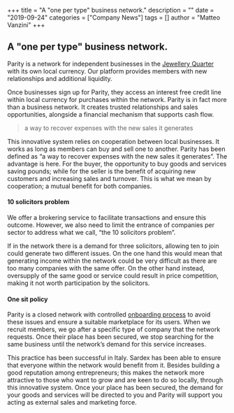 +++
title = "A "one per type" business network."
description = ""
date = "2019-09-24"
categories = ["Company News"]
tags = []
author = "Matteo Vanzini"
+++


## A "one per type" business network.


Parity is a network for independent businesses in the [Jewellery Quarter](https://jewelleryquarter.net/) with its own local currency. Our platform provides members with new relationships and additional liquidity.

Once businesses sign up for Parity, they access an interest free credit line within local currency for purchases within the network. Parity is in fact more than a business network. It creates trusted relationships and sales opportunities, alongside a financial mechanism that supports cash flow.

<blockquote class="wp-block-quote"><p>a way to recover expenses with the new sales it generates</p></blockquote>

This innovative system relies on cooperation between local businesses. It works as long as members can buy and sell one to another. Parity has been defined as “a way to recover expenses with the new sales it generates”.
The advantage is here. For the buyer, the opportunity to buy goods and services saving pounds; while for the seller is the benefit of acquiring new customers and increasing sales and turnover. This is what we mean by cooperation; a mutual benefit for both companies.

#### 10 solicitors problem

We offer a brokering service to facilitate transactions and ensure this outcome. However, we also need to limit the entrance of companies per sector to address what we call, “the 10 solicitors problem”.

If in the network there is a demand for three solicitors, allowing ten to join could generate two different issues. On the one hand this would mean that generating income within the network could be very difficult as there are too many companies with the same offer. On the other hand instead, oversupply of the same good or service could result in price competition, making it not worth participation by the solicitors.

#### One sit policy

Parity is a closed network with controlled [onboarding process](https://parity.uk/connect-with-parity/) to avoid these issues and ensure a suitable marketplace for its users. When we recruit members, we go after a specific type of company that the network requests. Once their place has been secured, we stop searching for the same business until the network’s demand for this service increases.

This practice has been successful in Italy. Sardex has been able to ensure that everyone within the network would benefit from it. Besides building a good reputation among entrepreneurs; this makes the network more attractive to those who want to grow and are keen to do so locally, through this innovative system. Once your place has been secured, the demand for your goods and services will be directed to you and Parity will support you acting as external sales and marketing force.
